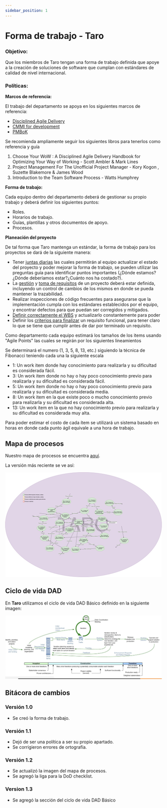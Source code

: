 ```yaml
---
sidebar_position: 1
---
```


# Forma de trabajo - Taro

### Objetivo:

<p>Que los miembros de Taro tengan una forma de trabajo definida que apoye a la creación de soluciones de software que cumplan con estándares de calidad de nivel internacional.</p>

### Políticas:

**Marcos de referencia:**

<p>El trabajo del departamento se apoya en los siguientes marcos de referencia:</p>

- [Disciplined Agile Delivery](https://www.pmi.org/disciplined-agile/process/introduction-to-dad)
- [CMMI for development](https://cmmiinstitute.com/cmmi/dev)
- [PMBoK](https://www.pmi.org/pmbok-guide-standards)

<p>Se recomienda ampliamente seguir los siguientes libros para tenerlos como referencia y guía</p>
<ol>
<li>Choose Your WoW : A Disciplined Agile Delivery Handbook for Optimizing Your Way of Working - Scott Ambler & Mark Lines</li>
<li>Project Management For The Unofficial Project Manager - Kory Kogon , Suzette Blakemore & James Wood</li>
<li>Introduction to the Team Software Process - Watts Humphrey</li>
</ol>

**Forma de trabajo:**

<p>Cada equipo dentro del departamento deberá de gestionar su propio trabajo y deberá definir los siguientes puntos:</p>

- Roles.
- Horarios de trabajo.
- Guías, plantillas y otros documentos de apoyo.
- Procesos.

**Planeación del proyecto**

<p>De tal forma que Taro mantenga un estándar, la forma de trabajo para los proyectos se dará de la siguiente manera:</p>

- Tener [juntas diarias](https://taro-it.github.io/docs/procesos/P07-proceso-juntas-diarias) las cuales permitirán al equipo actualizar el estado del proyecto y poder mejorar la forma de trabajo, se pueden utilizar las preguntas guía para identificar puntos importantes (¿Dónde estamos?¿Dónde deberíamos estar?¿Cuánto nos ha costado?).
- La [gestión](https://taro-it.github.io/docs/procesos/P10-proceso-de-trazabilidad-de-requerimiento) y [toma de requisitos](https://taro-it.github.io/docs/procesos/P05-proceso-requisitos) de un proyecto deberá estar definida, incluyendo un control de cambios de los mismos en donde se pueda mantener la trazabilidad.
- Realizar inspecciones de código frecuentes para asegurarse que la implementación cumpla con los estándares establecidos por el equipo, y encontrar defectos para que puedan ser corregidos y mitigados.
- [Definir correctamente el WBS](https://taro-it.github.io/docs/guias/G07-guia-wbs) y actualizarlo constantemente para poder
- Definir los [criterios para finalizar](https://taro-it.github.io/docs/checklists/CH04-checklist-definition-of-done) un requisito funcional, para tener claro lo que se tiene que cumplir antes de dar por terminado un requisito.

<p>Como departamento cada equipo estimará los tamaños de los items usando "Agile Points" las cuales se regirán por los siguientes lineamientos</p>

<p>Se determinará el numero (1, 3, 5, 8, 13, etc.) siguiendo la técnica de Fibonacci teniendo cada una la siguiente escala</p>

- 1: Un work item donde hay conocimiento para realizarla y su dificultad es considerada fácil.
- 3: Un work item donde no hay o hay poco conocimiento previo para realizarla y su dificultad es considerada fácil.
- 5: Un work item donde no hay o hay poco conocimiento previo para realizarla y su dificultad es considerada media.
- 8: Un work item en la que existe poco o mucho conocimiento previo para realizarla y su dificultad es considerada alta.
- 13: Un work item en la que no hay conocimiento previo para realizarla y su dificultad es considerada muy alta.

<p>Para poder estimar el costo de cada ítem se utilizará un sistema basado en horas en donde cada punto ágil equivale a una hora de trabajo.</p>

## Mapa de procesos

Nuestro mapa de procesos se encuentra [aquí](https://drive.google.com/file/d/1DvFDwbp8PZt1BbRoPlbEJsgMrf43-qhj/view?usp=sharing).

La versión más reciente se ve así:

![Mapa de Procesos](../../static/img/mapa-procesos-4.png)

## Ciclo de vida DAD

En **Taro** utilizamos el ciclo de vida DAD Básico definido en la siguiente imagen:

![Ciclo de vida DAD](../../static/img/ciclo-de-vida-dad.png "Ciclo de vida")

## Bitácora de cambios

### Versión 1.0

- Se creó la forma de trabajo.

### Versión 1.1

- Dejó de ser una política a ser su propio apartado.
- Se corrigieron errores de ortografía.

### Versión 1.2

- Se actualizó la imagen del mapa de procesos.
- Se agregó la liga para la DoD checklist.

### Version 1.3

- Se agregó la sección del ciclo de vida DAD Básico
